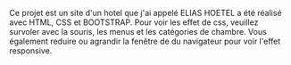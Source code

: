 Ce projet est un site d'un hotel que j'ai appelé ELIAS HOETEL a été réalisé avec HTML, CSS et BOOTSTRAP.
Pour voir les effet de css, veuillez survoler avec la souris, les menus et les catégories de chambre.
Vous également reduire ou agrandir la fenêtre de du navigateur pour voir l'effet responsive.
